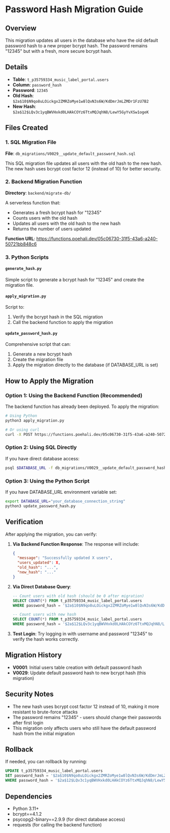 # Password Hash Migration Guide

## Overview

This migration updates all users in the database who have the old default password hash to a new proper bcrypt hash. The password remains "12345" but with a fresh, more secure bcrypt hash.

## Details

- **Table**: `t_p35759334_music_label_portal.users`
- **Column**: `password_hash`
- **Password**: `12345`
- **Old Hash**: `$2a$10$N9qo8uLOickgx2ZMRZoMye1w8lQvN3s6W/KdDmrJmLZMDr1FzU7B2`
- **New Hash**: `$2a$12$LQv3c1yqBWVHxkd0LHAkCOYz6TtxMQJqhN8/LewY5GyYvXSw1ogeK`

## Files Created

### 1. SQL Migration File
**File**: `db_migrations/V0029__update_default_password_hash.sql`

This SQL migration file updates all users with the old hash to the new hash. The new hash uses bcrypt cost factor 12 (instead of 10) for better security.

### 2. Backend Migration Function
**Directory**: `backend/migrate-db/`

A serverless function that:
- Generates a fresh bcrypt hash for "12345"
- Counts users with the old hash
- Updates all users with the old hash to the new hash
- Returns the number of users updated

**Function URL**: https://functions.poehali.dev/05c06730-31f5-43a6-a240-50721bb848c6

### 3. Python Scripts

#### `generate_hash.py`
Simple script to generate a bcrypt hash for "12345" and create the migration file.

#### `apply_migration.py`
Script to:
1. Verify the bcrypt hash in the SQL migration
2. Call the backend function to apply the migration

#### `update_password_hash.py`
Comprehensive script that can:
1. Generate a new bcrypt hash
2. Create the migration file
3. Apply the migration directly to the database (if DATABASE_URL is set)

## How to Apply the Migration

### Option 1: Using the Backend Function (Recommended)

The backend function has already been deployed. To apply the migration:

```bash
# Using Python
python3 apply_migration.py

# Or using curl
curl -X POST https://functions.poehali.dev/05c06730-31f5-43a6-a240-50721bb848c6
```

### Option 2: Using SQL Directly

If you have direct database access:

```bash
psql $DATABASE_URL -f db_migrations/V0029__update_default_password_hash.sql
```

### Option 3: Using the Python Script

If you have DATABASE_URL environment variable set:

```bash
export DATABASE_URL="your_database_connection_string"
python3 update_password_hash.py
```

## Verification

After applying the migration, you can verify:

1. **Via Backend Function Response**:
   The response will include:
   ```json
   {
     "message": "Successfully updated X users",
     "users_updated": X,
     "old_hash": "...",
     "new_hash": "..."
   }
   ```

2. **Via Direct Database Query**:
   ```sql
   -- Count users with old hash (should be 0 after migration)
   SELECT COUNT(*) FROM t_p35759334_music_label_portal.users 
   WHERE password_hash = '$2a$10$N9qo8uLOickgx2ZMRZoMye1w8lQvN3s6W/KdDmrJmLZMDr1FzU7B2';
   
   -- Count users with new hash
   SELECT COUNT(*) FROM t_p35759334_music_label_portal.users 
   WHERE password_hash = '$2a$12$LQv3c1yqBWVHxkd0LHAkCOYz6TtxMQJqhN8/LewY5GyYvXSw1ogeK';
   ```

3. **Test Login**:
   Try logging in with username and password "12345" to verify the hash works correctly.

## Migration History

- **V0001**: Initial users table creation with default password hash
- **V0029**: Update default password hash to new bcrypt hash (this migration)

## Security Notes

- The new hash uses bcrypt cost factor 12 instead of 10, making it more resistant to brute-force attacks
- The password remains "12345" - users should change their passwords after first login
- This migration only affects users who still have the default password hash from the initial migration

## Rollback

If needed, you can rollback by running:

```sql
UPDATE t_p35759334_music_label_portal.users
SET password_hash = '$2a$10$N9qo8uLOickgx2ZMRZoMye1w8lQvN3s6W/KdDmrJmLZMDr1FzU7B2'
WHERE password_hash = '$2a$12$LQv3c1yqBWVHxkd0LHAkCOYz6TtxMQJqhN8/LewY5GyYvXSw1ogeK';
```

## Dependencies

- Python 3.11+
- bcrypt==4.1.2
- psycopg2-binary==2.9.9 (for direct database access)
- requests (for calling the backend function)
